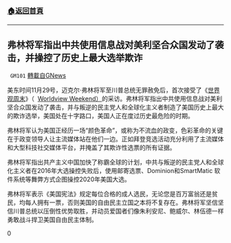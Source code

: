 ###  [:house:返回首頁](https://github.com/ourhimalayas/txt)
---

## 弗林将军指出中共使用信息战对美利坚合众国发动了袭击，并操控了历史上最大选举欺诈
` GM101` [轉載自GNews](https://gnews.org/zh-hans/604283/)

美东时间11月29号，迈克尔·弗林将军至川普总统无罪赦免后，首次接受了《[世界观周末](https://www.worldviewweekend.com/tv/video/wvw-tv-exclusive-lt-general-michael-flynns-first-interview-president-trumps-pardon)》（  [Worldview Weekend）](https://www.worldviewweekend.com/tv/video/wvw-tv-exclusive-lt-general-michael-flynns-first-interview-president-trumps-pardon)的采访。弗林将军指出中共使用信息战对美利坚合众国发动了袭击，并与叛逆的民主党人和全球化主义者制造了美国历史上最大的欺诈选举，美国处在十字路口，美国人正在度过历史最危险的时期。

弗林将军认为美国正经历一场“颜色革命”，或称为不流血的政变，色彩革命的关键在于政变领导人让主流媒体站在他们一边。正如拜登竞选活动充分利用了主流媒体和大型科技社交媒体平台，并掩盖了其欺诈性选票的所有证据。

弗林将军指出共产主义中国加快了称霸全球的计划，中共与叛逆的民主党人和全球化主义者在2016年大选操控失败后，使用邮寄选票、Dominion和SmartMatic 软件系统等舞弊方式企图操控2020年美国大选。

弗林将军表示《美国宪法》规定每位合格的成人选民，无论您是百万富翁还是贫民，均每人拥有一票，否则美国的自由民主立国之本将不复存在。弗林将军坚信坚信川普总统以压倒性优势取胜，并动员爱国者们像朱利安尼、鲍威尔、林伍德一样勇敢战斗捍卫美国自由民主体制。

0
